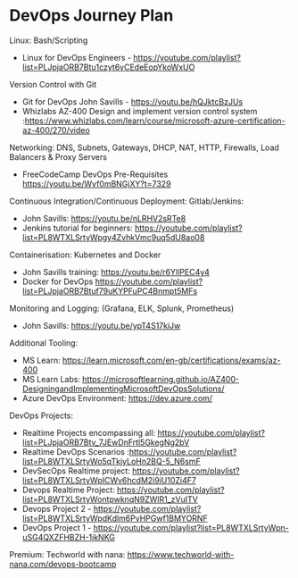 # DevOps Journey Plan 

Linux: Bash/Scripting
- Linux for DevOps Engineers - https://youtube.com/playlist?list=PLJpjaORB7Btu1czyt6vCEdeEopYkoWxUO

Version Control with Git
- Git for DevOps John Savills - https://youtu.be/hQJktcBzJUs
- Whizlabs AZ-400 Design and implement version control system :https://www.whizlabs.com/learn/course/microsoft-azure-certification-az-400/270/video

Networking: DNS, Subnets, Gateways, DHCP, NAT, HTTP, Firewalls, Load Balancers & Proxy Servers
- FreeCodeCamp DevOps Pre-Requisites https://youtu.be/Wvf0mBNGjXY?t=7329 

Continuous Integration/Continuous Deployment: Gitlab/Jenkins:
- John Savills: https://youtu.be/nLRHV2sRTe8
- Jenkins tutorial for beginners: https://youtube.com/playlist?list=PL8WTXLSrtyWpgy4ZvhkVmc9uq5dU8ao08

Containerisation: Kubernetes and Docker
- John Savills training: https://youtu.be/r6YIlPEC4y4 
- Docker for DevOps https://youtube.com/playlist?list=PLJpjaORB7Btuf79uKYPFuPC4Bnmpt5MFs

Monitoring and Logging: (Grafana, ELK, Splunk, Prometheus)
- John Savills: https://youtu.be/ypT4S17kiJw 
    
Additional Tooling: 
   - MS Learn: https://learn.microsoft.com/en-gb/certifications/exams/az-400
   - MS Learn Labs: https://microsoftlearning.github.io/AZ400-DesigningandImplementingMicrosoftDevOpsSolutions/
   - Azure DevOps Environment: https://dev.azure.com/
   
DevOps Projects: 
- Realtime Projects encompassing all: https://youtube.com/playlist?list=PLJpjaORB7Btv_7JEwDnFrtl5GkegNg2bV
- Realtime DevOps Scenarios :https://youtube.com/playlist?list=PL8WTXLSrtyWo5qTkjyLoHn2BQ-5_N6smF 
- DevSecOps Realtime project: https://youtube.com/playlist?list=PL8WTXLSrtyWpICWv6hcdM2i9iU10Zi4F7
- Devops Realtime Project: https://youtube.com/playlist?list=PL8WTXLSrtyWontpwknqN9ZWlR1_zVuITV
- Devops Project 2 - https://youtube.com/playlist?list=PL8WTXLSrtyWpdKdlm6PvHPGwf1BMYORNF
- DevOps Project 1 - https://youtube.com/playlist?list=PL8WTXLSrtyWpn-uSG4QXZFHBZH-1jkNKG

Premium: 
Techworld with nana: https://www.techworld-with-nana.com/devops-bootcamp



